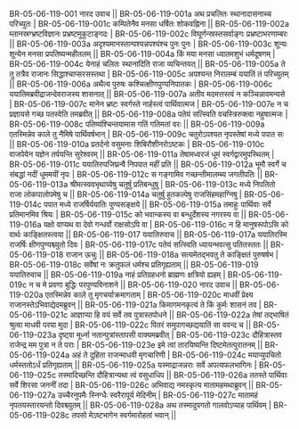 BR-05-06-119-001  	नारद उवाच ||
BR-05-06-119-001a	अथ प्रचलितः स्थानादासनाच्च परिच्युतः |
BR-05-06-119-001c	कम्पितेनैव मनसा धर्षितः शोकवह्निना ||
BR-05-06-119-002a	म्लानस्रग्भ्रष्टविज्ञानः प्रभ्रष्टमुकुटाङ्गदः |
BR-05-06-119-002c	विघूर्णन्स्रस्तसर्वाङ्गः प्रभ्रष्टाभरणाम्बरः ||
BR-05-06-119-003a	अदृश्यमानस्तान्पश्यन्नपश्यंश्च पुनः पुनः |
BR-05-06-119-003c	शून्यः शून्येन मनसा प्रपतिष्यन्महीतलम् ||
BR-05-06-119-004a	किं मया मनसा ध्यातमशुभं धर्मदूषणम् |
BR-05-06-119-004c	येनाहं चलितः स्थानादिति राजा व्यचिन्तयत् ||
BR-05-06-119-005a	ते तु तत्रैव राजानः सिद्धाश्चाप्सरसस्तथा |
BR-05-06-119-005c	अपश्यन्त निरालम्बं ययातिं तं परिच्युतम् ||
BR-05-06-119-006a	अथैत्य पुरुषः कश्चित्क्षीणपुण्यनिपातकः |
BR-05-06-119-006c	ययातिमब्रवीद्राजन्देवराजस्य शासनात् ||
BR-05-06-119-007a	अतीव मदमत्तस्त्वं न कञ्चिन्नावमन्यसे |
BR-05-06-119-007c	मानेन भ्रष्टः स्वर्गस्ते नार्हस्त्वं पार्थिवात्मज |
BR-05-06-119-007e 	न च प्रज्ञायसे गच्छ पतस्वेति तमब्रवीत् ||
BR-05-06-119-008a	पतेयं सत्स्विति वचस्त्रिरुक्त्वा नहुषात्मजः |
BR-05-06-119-008c	पतिष्यंश्चिन्तयामास गतिं गतिमतां वरः ||
BR-05-06-119-009a	एतस्मिन्नेव काले तु नैमिषे पार्थिवर्षभान् |
BR-05-06-119-009c	चतुरोऽपश्यत नृपस्तेषां मध्ये पपात सः ||
BR-05-06-119-010a	प्रतर्दनो वसुमनाः शिबिरौशीनरोऽष्टकः |
BR-05-06-119-010c	वाजपेयेन यज्ञेन तर्पयन्ति सुरेश्वरम् ||
BR-05-06-119-011a	तेषामध्वरजं धूमं स्वर्गद्वारमुपस्थितम् |
BR-05-06-119-011c	ययातिरुपजिघ्रन्वै निपपात महीं प्रति ||
BR-05-06-119-012a	भूमौ स्वर्गे च संबद्धां नदीं धूममयीं नृपः |
BR-05-06-119-012c	स गङ्गामिव गच्छन्तीमालम्ब्य जगतीपतिः ||
BR-05-06-119-013a	श्रीमत्स्ववभृथाग्र्येषु चतुर्षु प्रतिबन्धुषु |
BR-05-06-119-013c	मध्ये निपतितो राजा लोकपालोपमेषु च ||
BR-05-06-119-014a	चतुर्षु हुतकल्पेषु राजसिंहमहाग्निषु |
BR-05-06-119-014c	पपात मध्ये राजर्षिर्ययातिः पुण्यसङ्क्षये ||
BR-05-06-119-015a	तमाहुः पार्थिवाः सर्वे प्रतिमानमिव श्रियः |
BR-05-06-119-015c	को भवान्कस्य वा बन्धुर्देशस्य नगरस्य वा ||
BR-05-06-119-016a	यक्षो वाप्यथ वा देवो गन्धर्वो राक्षसोऽपि वा |
BR-05-06-119-016c	न हि मानुषरूपोऽसि को वार्थः काङ्क्षितस्त्वया ||
BR-05-06-119-017  	ययातिरुवाच ||
BR-05-06-119-017a	ययातिरस्मि राजर्षिः क्षीणपुण्यश्च्युतो दिवः |
BR-05-06-119-017c	पतेयं सत्स्विति ध्यायन्भवत्सु पतितस्ततः ||
BR-05-06-119-018  	राजान ऊचुः ||
BR-05-06-119-018a	सत्यमेतद्भवतु ते काङ्क्षितं पुरुषर्षभ |
BR-05-06-119-018c	सर्वेषां नः क्रतुफलं धर्मश्च प्रतिगृह्यताम् ||
BR-05-06-119-019  	ययातिरुवाच ||
BR-05-06-119-019a	नाहं प्रतिग्रहधनो ब्राह्मणः क्षत्रियो ह्यहम् |
BR-05-06-119-019c	न च मे प्रवणा बुद्धिः परपुण्यविनाशने ||
BR-05-06-119-020  	नारद उवाच ||
BR-05-06-119-020a	एतस्मिन्नेव काले तु मृगचर्याक्रमागताम् |
BR-05-06-119-020c	माधवीं प्रेक्ष्य राजानस्तेऽभिवाद्येदमब्रुवन् ||
BR-05-06-119-021a	किमागमनकृत्यं ते किं कुर्मः शासनं तव |
BR-05-06-119-021c	आज्ञाप्या हि वयं सर्वे तव पुत्रास्तपोधने ||
BR-05-06-119-022a	तेषां तद्भाषितं श्रुत्वा माधवी परया मुदा |
BR-05-06-119-022c	पितरं समुपागच्छद्ययातिं सा ववन्द च ||
BR-05-06-119-023a	दृष्ट्वा मूर्ध्ना नतान्पुत्रांस्तापसी वाक्यमब्रवीत् |
BR-05-06-119-023c	दौहित्रास्तव राजेन्द्र मम पुत्रा न ते पराः |
BR-05-06-119-023e 	इमे त्वां तारयिष्यन्ति दिष्टमेतत्पुरातनम् ||
BR-05-06-119-024a	अहं ते दुहिता राजन्माधवी मृगचारिणी |
BR-05-06-119-024c	मयाप्युपचितो धर्मस्ततोऽर्धं प्रतिगृह्यताम् ||
BR-05-06-119-025a	यस्माद्राजन्नराः सर्वे अपत्यफलभागिनः |
BR-05-06-119-025c	तस्मादिच्छन्ति दौहित्रान्यथा त्वं वसुधाधिप ||
BR-05-06-119-026a	ततस्ते पार्थिवाः सर्वे शिरसा जननीं तदा |
BR-05-06-119-026c	अभिवाद्य नमस्कृत्य मातामहमथाब्रुवन् ||
BR-05-06-119-027a	उच्चैरनुपमैः स्निग्धैः स्वरैरापूर्य मेदिनीम् |
BR-05-06-119-027c	मातामहं नृपतयस्तारयन्तो दिवश्च्युतम् ||
BR-05-06-119-028a	अथ तस्मादुपगतो गालवोऽप्याह पार्थिवम् |
BR-05-06-119-028c	तपसो मेऽष्टभागेन स्वर्गमारोहतां भवान् ||
